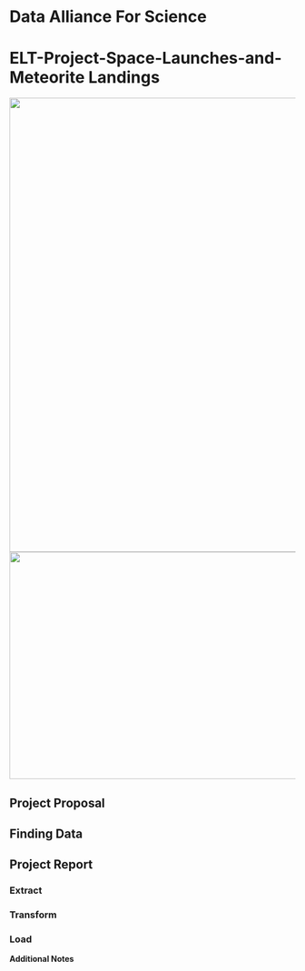 
# Data Alliance For Science

# ELT-Project-Space-Launches-and-Meteorite Landings

<img src="https://media.giphy.com/media/3ohs4gSs3V0Q7qOtKU/giphy.gif" width=800> 
<img src="https://media.giphy.com/media/8vkEB6e3xgU5CusLES/giphy.gif" width=800, height=400>


## Project Proposal 


## Finding Data



## Project Report

### Extract

### Transform 

### Load

**Additional Notes**


